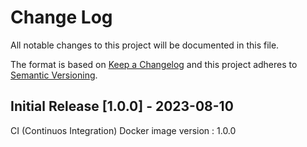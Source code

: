 # Change Log

All notable changes to this project will be documented in this file.
 
The format is based on [Keep a Changelog](http://keepachangelog.com/)
and this project adheres to [Semantic Versioning](http://semver.org/).
 
## Initial Release [1.0.0] - 2023-08-10

CI (Continuos Integration) Docker image version : 1.0.0